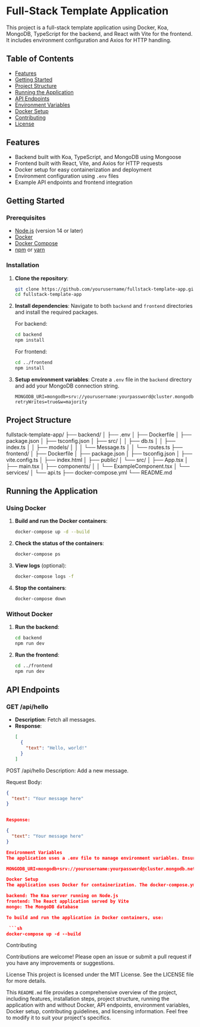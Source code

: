 # Full-Stack Template Application

This project is a full-stack template application using Docker, Koa, MongoDB, TypeScript for the backend, and React with Vite for the frontend. It includes environment configuration and Axios for HTTP handling.

## Table of Contents

- [Features](#features)
- [Getting Started](#getting-started)
- [Project Structure](#project-structure)
- [Running the Application](#running-the-application)
- [API Endpoints](#api-endpoints)
- [Environment Variables](#environment-variables)
- [Docker Setup](#docker-setup)
- [Contributing](#contributing)
- [License](#license)

## Features

- Backend built with Koa, TypeScript, and MongoDB using Mongoose
- Frontend built with React, Vite, and Axios for HTTP requests
- Docker setup for easy containerization and deployment
- Environment configuration using `.env` files
- Example API endpoints and frontend integration

## Getting Started

### Prerequisites

- [Node.js](https://nodejs.org/) (version 14 or later)
- [Docker](https://www.docker.com/)
- [Docker Compose](https://docs.docker.com/compose/)
- [npm](https://www.npmjs.com/) or [yarn](https://yarnpkg.com/)

### Installation

1. **Clone the repository**:
    ```sh
    git clone https://github.com/yourusername/fullstack-template-app.git
    cd fullstack-template-app
    ```

2. **Install dependencies**:
    Navigate to both `backend` and `frontend` directories and install the required packages.
    
    For backend:
    ```sh
    cd backend
    npm install
    ```

    For frontend:
    ```sh
    cd ../frontend
    npm install
    ```

3. **Setup environment variables**:
    Create a `.env` file in the `backend` directory and add your MongoDB connection string.
    ```env
    MONGODB_URI=mongodb+srv://yourusername:yourpassword@cluster.mongodb.net/database?retryWrites=true&w=majority
    ```

## Project Structure

fullstack-template-app/
├── backend/
│ ├── .env
│ ├── Dockerfile
│ ├── package.json
│ ├── tsconfig.json
│ ├── src/
│ │ ├── db.ts
│ │ ├── index.ts
│ │ ├── models/
│ │ │ └── Message.ts
│ │ └── routes.ts
├── frontend/
│ ├── Dockerfile
│ ├── package.json
│ ├── tsconfig.json
│ ├── vite.config.ts
│ ├── index.html
│ ├── public/
│ └── src/
│ ├── App.tsx
│ ├── main.tsx
│ ├── components/
│ │ └── ExampleComponent.tsx
│ └── services/
│ └── api.ts
├── docker-compose.yml
└── README.md


## Running the Application

### Using Docker

1. **Build and run the Docker containers**:
    ```sh
    docker-compose up -d --build
    ```

2. **Check the status of the containers**:
    ```sh
    docker-compose ps
    ```

3. **View logs** (optional):
    ```sh
    docker-compose logs -f
    ```

4. **Stop the containers**:
    ```sh
    docker-compose down
    ```

### Without Docker

1. **Run the backend**:
    ```sh
    cd backend
    npm run dev
    ```

2. **Run the frontend**:
    ```sh
    cd ../frontend
    npm run dev
    ```

## API Endpoints

### GET /api/hello

- **Description**: Fetch all messages.
- **Response**:
  ```json
  [
    {
      "text": "Hello, world!"
    }
  ]

POST /api/hello
Description: Add a new message.

Request Body:
```json
{
  "text": "Your message here"
}


Response:

{
  "text": "Your message here"
}

Environment Variables
The application uses a .env file to manage environment variables. Ensure you have a .env file in the backend directory with the following content:

MONGODB_URI=mongodb+srv://yourusername:yourpassword@cluster.mongodb.net/database?retryWrites=true&w=majority

Docker Setup
The application uses Docker for containerization. The docker-compose.yml file defines three services:

backend: The Koa server running on Node.js
frontend: The React application served by Vite
mongo: The MongoDB database

To build and run the application in Docker containers, use:

 ```sh
docker-compose up -d --build
```

Contributing

Contributions are welcome! Please open an issue or submit a pull request if you have any improvements or suggestions.

License
This project is licensed under the MIT License. See the LICENSE file for more details.


This `README.md` file provides a comprehensive overview of the project, including features, installation steps, project structure, running the application with and without Docker, API endpoints, environment variables, Docker setup, contributing guidelines, and licensing information. Feel free to modify it to suit your project's specifics.
